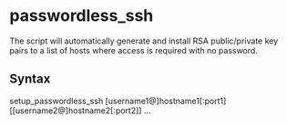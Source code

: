 # passwordless_ssh

The script will automatically generate and install RSA public/private key pairs to a list of hosts where access is required with no password.

## Syntax
  setup_passwordless_ssh [username1@]hostname1[:port1] [[username2@]hostname2[:port2]] ...